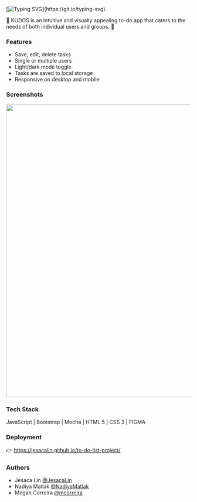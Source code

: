 
[![Typing SVG](https://readme-typing-svg.demolab.com?font=Montserrat&weight=700&size=25&pause=1000&color=D0B9E9&vCenter=true&width=435&lines=KUDOS!)](https://git.io/typing-svg)

:star2: KUDOS is an intuitive and visually appealing to-do app that caters to the needs of both individual users and groups. :star2:



### Features

- Save, edit, delete tasks
- Single or multiple users
- Light/dark mode toggle
- Tasks are saved to local storage
- Responsive on desktop and mobile


### Screenshots

<img src="https://raw.githubusercontent.com/JesacaLin/to-do-list-project/76fb189cc6394f3c6d9dee7c0077a57e00d3f853/assets/sample-screenshot.jpg" style="width: 800px;">


### Tech Stack

JavaScript | Bootstrap | Mocha | HTML 5 | CSS 3 | FIGMA


### Deployment

:point_right:  https://jesacalin.github.io/to-do-list-project/


### Authors

- Jesaca Lin [@JesacaLin](https://www.github.com/JesacaLin)
- Nadiya Matlak [@NadiyaMatlak](https://www.github.com/NadiyaMatlak)
- Megan Correira [@mcorreira](https://www.github.com/mcorreira)

